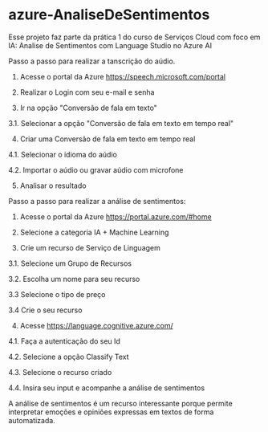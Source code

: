 # azure-AnaliseDeSentimentos
Esse projeto faz parte da prática 1 do curso de Serviços Cloud com foco em IA: Analise de Sentimentos com Language Studio no Azure AI

Passo a passo para realizar a tanscrição do aúdio.

1. Acesse o portal da Azure https://speech.microsoft.com/portal
   
2. Realizar o Login com seu e-mail e senha
   
3. Ir na opção "Conversão de fala em texto" 

3.1. Selecionar a opção "Conversão de fala em texto em tempo real"
  
4. Criar uma Conversão de fala em texto em tempo real 

4.1. Selecionar o idioma do aúdio 

4.2. Importar o aúdio ou gravar aúdio com microfone
   
5. Analisar o resultado

Passo a passo para realizar a análise de sentimentos:

1. Acesse o portal da Azure https://portal.azure.com/#home
   
2. Selecione a categoria IA + Machine Learning
   
3. Crie um recurso de Serviço de Linguagem
   
3.1. Selecione um Grupo de Recursos 

3.2. Escolha um nome para seu recurso 

3.3 Selecione o tipo de preço 

3.4 Crie o seu recurso

4. Acesse https://language.cognitive.azure.com/
   
4.1. Faça a autenticação do seu Id
   
4.2. Selecione a opção Classify Text 

4.3. Selecione o recurso criado 

4.4. Insira seu input e acompanhe a análise de sentimentos

A análise de sentimentos é um recurso interessante porque permite interpretar emoções e opiniões expressas em textos de forma automatizada.


